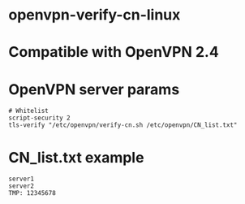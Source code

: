 # openvpn-verify-cn-linux
# Compatible with OpenVPN 2.4
# OpenVPN server params

 ```
 # Whitelist
script-security 2
tls-verify "/etc/openvpn/verify-cn.sh /etc/openvpn/CN_list.txt"
```

# CN_list.txt example

```
server1
server2
TMP: 12345678
```
